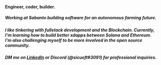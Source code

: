 #### Engineer, coder, builder. 
##### Working at Sabanto building software for an autonomous farming future.

##### I like tinkering with fullstack development and the Blockchain. Currently, I'm learning how to build better xdapps between Solana and Ethereum. I’m also challenging myself to be more involved in the open source community.

##### DM me on [LinkedIn](https://www.linkedin.com/in/michael-lee-355430150/) or Discord (@sicueft#3091) for professional inquiries.

<!---
vlmlee/vlmlee is a ✨ special ✨ repository because its `README.md` (this file) appears on your GitHub profile.
You can click the Preview link to take a look at your changes.
--->
